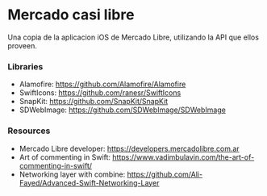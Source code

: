 # Mercado casi libre

Una copia de la aplicacion iOS de Mercado Libre, utilizando la API que ellos proveen.

### Libraries
- Alamofire: https://github.com/Alamofire/Alamofire
- SwiftIcons: https://github.com/ranesr/SwiftIcons
- SnapKit: https://github.com/SnapKit/SnapKit
- SDWebImage: https://github.com/SDWebImage/SDWebImage

### Resources
- Mercado Libre developer: https://developers.mercadolibre.com.ar
- Art of commenting in Swift: https://www.vadimbulavin.com/the-art-of-commenting-in-swift/
- Networking layer with combine: https://github.com/Ali-Fayed/Advanced-Swift-Networking-Layer

























































